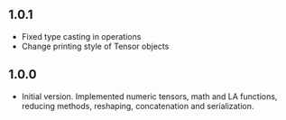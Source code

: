 ## 1.0.1

- Fixed type casting in operations
- Change printing style of Tensor objects

## 1.0.0

- Initial version. Implemented numeric tensors, math and LA functions, reducing methods, reshaping, concatenation and serialization.
